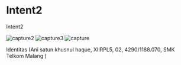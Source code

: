 # Intent2

Intent2

![capture2](https://cloud.githubusercontent.com/assets/22785523/19854649/aca4eb7a-9fa2-11e6-9509-ddbacf771322.PNG)
![capture3](https://cloud.githubusercontent.com/assets/22785523/19854651/acd545b8-9fa2-11e6-8578-602e46be3de8.PNG)
![capture](https://cloud.githubusercontent.com/assets/22785523/19854652/acd9604e-9fa2-11e6-9255-310099ccb5e4.PNG)


Identitas (Ani satun khusnul haque, XIIRPL5, 02, 4290/1188.070, SMK Telkom Malang )
